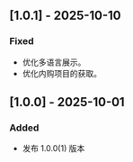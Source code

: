 ## [1.0.1] - 2025-10-10
### Fixed
- 优化多语言展示。
- 优化内购项目的获取。

## [1.0.0] - 2025-10-01
### Added
- 发布 1.0.0(1) 版本
